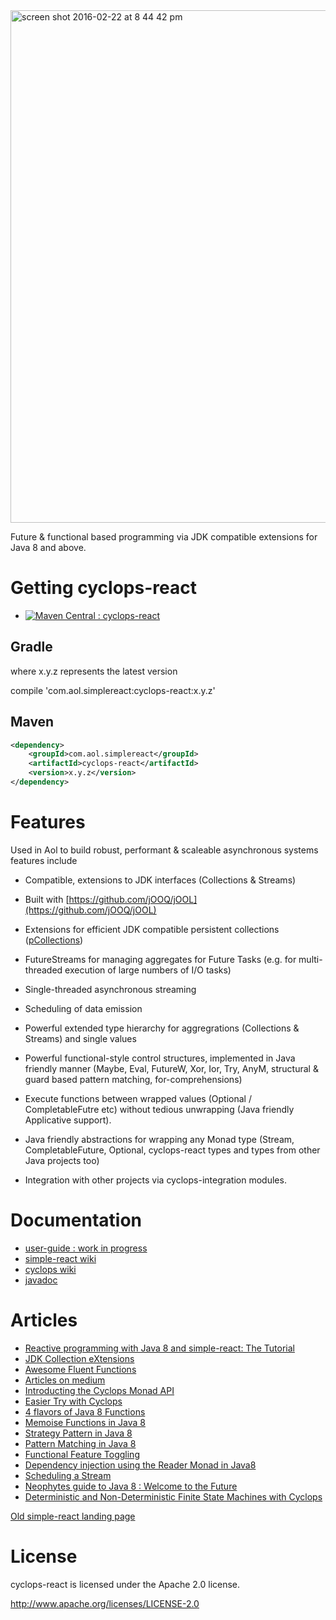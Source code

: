 <img width="820" alt="screen shot 2016-02-22 at 8 44 42 pm" src="https://cloud.githubusercontent.com/assets/9964792/13232030/306b0d50-d9a5-11e5-9706-d44d7731790d.png">

Future & functional based programming via JDK compatible extensions for Java 8 and above.

# Getting cyclops-react

* [![Maven Central : cyclops-react](https://maven-badges.herokuapp.com/maven-central/com.aol.simplereact/cyclops-react/badge.svg)](https://maven-badges.herokuapp.com/maven-central/com.aol.simple-react/cyclops-react)

## Gradle

where x.y.z represents the latest version

compile 'com.aol.simplereact:cyclops-react:x.y.z'

## Maven

```xml
<dependency>
    <groupId>com.aol.simplereact</groupId>
    <artifactId>cyclops-react</artifactId>
    <version>x.y.z</version>
</dependency>
```
# Features

Used in Aol to build robust, performant & scaleable asynchronous systems features include

* Compatible, extensions to JDK interfaces (Collections & Streams)
* Built with [https://github.com/jOOQ/jOOL](https://github.com/jOOQ/jOOL)
* Extensions for efficient JDK compatible persistent collections ([pCollections](http://pcollections.org/))
* FutureStreams for managing aggregates for Future Tasks (e.g. for multi-threaded execution of large numbers of I/O tasks)
* Single-threaded asynchronous streaming
* Scheduling of data emission
* Powerful extended type hierarchy for aggregrations (Collections & Streams) and single values
* Powerful functional-style control structures, implemented in Java friendly manner (Maybe, Eval, FutureW, Xor, Ior, Try, AnyM, structural & guard based pattern matching, for-comprehensions)
* Execute functions between wrapped values (Optional / CompletableFutre etc) without tedious unwrapping (Java friendly Applicative support).
* Java friendly abstractions for wrapping any Monad type (Stream, CompletableFuture, Optional, cyclops-react types and types from other Java projects too)

* Integration with other projects via cyclops-integration modules.

# Documentation

* [user-guide : work in progress](https://github.com/aol/simple-react/user-guide)
* [simple-react wiki](https://github.com/aol/simple-react/wiki)
* [cyclops wiki](https://github.com/aol/cyclops/wiki)
* [javadoc](http://www.javadoc.io/doc/com.aol.simplereact/cyclops-react/)

# Articles

* [Reactive programming with Java 8 and simple-react: The Tutorial](https://medium.com/@johnmcclean/reactive-programming-with-java-8-and-simple-react-the-tutorial-3634f512eeb1)
* [JDK Collection eXtensions](https://medium.com/@johnmcclean/extending-jdk-8-collections-8ae8d43dd75e#.tn7ctbaks)
* [Awesome Fluent Functions](https://medium.com/@johnmcclean/can-we-make-working-with-functions-easier-in-java-8-81ed9d1050f2#.apum92khr)
* [Articles on medium](https://medium.com/search?q=simplereact)
* [Introducting the Cyclops Monad API](https://medium.com/@johnmcclean/introducing-the-cyclops-monad-api-a7a6b7967f4d)
* [Easier Try with Cyclops](http://rdafbn.blogspot.com/2015/06/java-8-easier-with-cyclops-try.html)
* [4 flavors of Java 8 Functions](https://medium.com/@johnmcclean/4-flavours-of-java-8-functions-6cafbcf5bb4f)
* [Memoise Functions in Java 8](http://rdafbn.blogspot.com/2015/06/memoize-functions-in-java-8.html)
* [Strategy Pattern in Java 8 ](http://rdafbn.blogspot.com/2015/06/startegy-pattern-in-java-8.html)
* [Pattern Matching in Java 8](https://medium.com/@johnmcclean/pattern-matching-in-cyclops-for-java-8-21a4912bfe4d)
* [Functional Feature Toggling](https://medium.com/@johnmcclean/feature-toggling-with-cyclops-a29d1eead62c)
* [Dependency injection using the Reader Monad in Java8](https://medium.com/@johnmcclean/dependency-injection-using-the-reader-monad-in-java8-9056d9501c75)
* [Scheduling a Stream](https://medium.com/@johnmcclean/how-to-schedule-emission-from-a-stream-in-java-aa2dafda7c07#.pi12so6zn)
* [Neophytes guide to Java 8 : Welcome to the Future](https://medium.com/@johnmcclean/neophytes-guide-to-java-8-welcome-to-the-future-83f432ce82a9#.jb5s9qop8)
* [Deterministic and Non-Deterministic Finite State Machines with Cyclops](http://sebastian-millies.blogspot.de/2015/11/deterministic-and-non-deterministic.html)

[Old simple-react landing page](https://github.com/aol/simple-react/wiki/1.-simple-react-overview)


# License

cyclops-react is licensed under the Apache 2.0 license.		

http://www.apache.org/licenses/LICENSE-2.0
